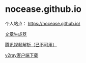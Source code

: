 # nocease.github.io
个人站点：
https://nocease.github.io/  

[文章生成器](https://nocease.github.io/html/autotext.html)  

[腾讯视频解析（已不可用）](https://nocease.github.io/html/qqvideo.html)  

[v2ray客户端下载](https://nocease.github.io/html/v2ray.html)  
